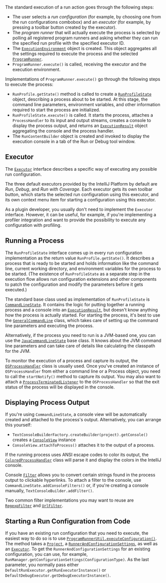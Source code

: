 [//]: # (title: Execution)

<!-- Copyright 2000-2022 JetBrains s.r.o. and other contributors. Use of this source code is governed by the Apache 2.0 license that can be found in the LICENSE file. -->

The standard execution of a run action goes through the following steps:

* The user selects a *run configuration* (for example, by choosing one from the run configurations combobox) and an *executor*  (for example, by pressing a toolbar button created by the executor).
* The *program runner* that will actually execute the process is selected by polling all registered program runners and asking whether they can run the specified run profile with the specified executor ID.
* The [`ExecutionEnvironment`](upsource:///platform/execution/src/com/intellij/execution/runners/ExecutionEnvironment.java) object is created.
  This object aggregates all the settings required to execute the process and the selected [`ProgramRunner`](upsource:///platform/execution/src/com/intellij/execution/runners/ProgramRunner.java).
* `ProgramRunner.execute()` is called, receiving the executor and the execution environment.

Implementations of `ProgramRunner.execute()` go through the following steps to execute the process:

* `RunProfile.getState()` method is called to create a [`RunProfileState`](upsource:///platform/execution/src/com/intellij/execution/configurations/RunProfileState.java) object, describing a process about to be started.
  At this stage, the command line parameters, environment variables, and other information required to start the process are initialized.
* `RunProfileState.execute()` is called.
  It starts the process, attaches a `ProcessHandler` to its input and output streams, creates a console to display the process output, and returns an [`ExecutionResult`](upsource:///platform/execution/src/com/intellij/execution/ExecutionResult.java) object aggregating the console and the process handler.
* The `RunContentBuilder` object is created and invoked to display the execution console in a tab of the Run or Debug tool window.

## Executor

The [`Executor`](upsource:///platform/execution/src/com/intellij/execution/Executor.java) interface describes a specific way of executing any possible run configuration.

The three default executors provided by the IntelliJ Platform by default are _Run_, _Debug_, and _Run with Coverage_.  Each executor gets its own toolbar button, which starts the selected run configuration using this executor, and its own context menu item for starting a configuration using this executor.

As a plugin developer, you usually don't need to implement the `Executor` interface.
However, it can be useful, for example, if you're implementing a profiler integration and want to provide the possibility to execute any configuration with profiling.

## Running a Process

The `RunProfileState` interface comes up in every run configuration implementation as the return value `RunProfile.getState()`.
It describes a process that is ready to be started and holds information like the command line, current working directory, and environment variables for the process to be started. (The existence of `RunProfileState` as a separate step in the execution flow allows run configuration extensions and other components to patch the configuration and modify the parameters before it gets executed.)

The standard base class used as implementation of `RunProfileState` is [`CommandLineState`](upsource:///platform/execution/src/com/intellij/execution/configurations/CommandLineState.java).
It contains the logic for putting together a running process and a console into an [`ExecutionResult`](upsource:///platform/execution/src/com/intellij/execution/ExecutionResult.java), but doesn't know anything how the process is actually started.
For starting the process, it's best to use the [`GeneralCommandLine`](upsource:///platform/platform-util-io/src/com/intellij/execution/configurations/GeneralCommandLine.java) class, which takes care of setting up the command line parameters and executing the process.

Alternatively, if the process you need to run is a JVM-based one, you can use the [`JavaCommandLineState`](upsource:///java/execution/impl/src/com/intellij/execution/configurations/JavaCommandLineState.java) base class.
It knows about the JVM command line parameters and can take care of details like calculating the classpath for the JVM.

To monitor the execution of a process and capture its output, the [`OSProcessHandler`](upsource:///platform/platform-util-io/src/com/intellij/execution/process/OSProcessHandler.java) class is usually used.
Once you've created an instance of `OSProcessHandler` from either a command line or a Process object, you need to call the `startNotify()` method to capture its output.
You may also want to attach a [`ProcessTerminatedListener`](upsource:///platform/ide-core/src/com/intellij/execution/process/ProcessTerminatedListener.java) to the `OSProcessHandler` so that the exit status of the process will be displayed in the console.

## Displaying Process Output

If you're using `CommandLineState`, a console view will be automatically created and attached to the process's output.
Alternatively, you can arrange this yourself:

* `TextConsoleBuilderFactory.createBuilder(project).getConsole()` creates a [`ConsoleView`](upsource:///platform/execution/src/com/intellij/execution/ui/ConsoleView.java) instance
* `ConsoleView.attachToProcess()` attaches it to the output of a process.

If the running process uses ANSI escape codes to color its output, the [`ColoredProcessHandler`](upsource:///platform/platform-util-io/src/com/intellij/execution/process/ColoredProcessHandler.java) class will parse it and display the colors in the IntelliJ console.

Console [`Filter`](upsource:///platform/execution/src/com/intellij/execution/filters/Filter.java) allows you to convert certain strings found in the process output to clickable hyperlinks.
To attach a filter to the console, use `CommandLineState.addConsoleFilters()` or, if you're creating a console manually, `TextConsoleBuilder.addFilter()`.

Two common filter implementations you may want to reuse are [`RegexpFilter`](upsource:///platform/lang-api/src/com/intellij/execution/filters/RegexpFilter.java) and [`UrlFilter`](upsource:///platform/execution-impl/src/com/intellij/execution/filters/UrlFilter.java).

## Starting a Run Configuration from Code

If you have an existing run configuration that you need to execute, the easiest way to do so is to use [`ProgramRunnerUtil.executeConfiguration()`](upsource:///platform/execution-impl/src/com/intellij/execution/ProgramRunnerUtil.java).
The method takes a [`Project`](upsource:///platform/core-api/src/com/intellij/openapi/project/Project.java), a [`RunnerAndConfigurationSettings`](upsource:///platform/execution/src/com/intellij/execution/RunnerAndConfigurationSettings.java), as well as an [`Executor`](upsource:///platform/execution/src/com/intellij/execution/Executor.java).
To get the `RunnerAndConfigurationSettings` for an existing configuration, you can use, for example, `RunManager.getConfigurationSettings(ConfigurationType)`.
As the last parameter, you normally pass either `DefaultRunExecutor.getRunExecutorInstance()` or `DefaultDebugExecutor.getDebugExecutorInstance()`.
